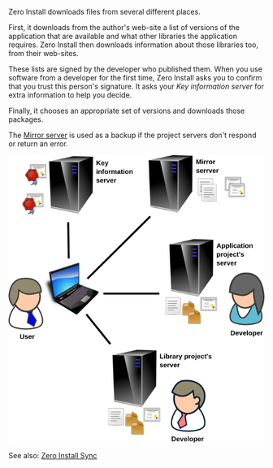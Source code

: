Zero Install downloads files from several different places.

First, it downloads from the author's web-site a list of versions of the application that are available and what other libraries the application requires. Zero Install then downloads information about those libraries too, from their web-sites.

These lists are signed by the developer who published them. When you use software from a developer for the first time, Zero Install asks you to confirm that you trust this person's signature. It asks your _Key information server_ for extra information to help you decide.

Finally, it chooses an appropriate set of versions and downloads those packages.

The [Mirror server](http://roscidus.com/0mirror/) is used as a backup if the project servers don't respond or return an error.

![Running a program](../img/diagrams/0launch.png)

See also: [Zero Install Sync](sync.md)
